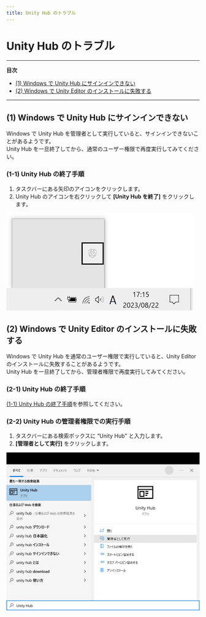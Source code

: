 ```yaml
---
title: Unity Hub のトラブル
---
```


# Unity Hub のトラブル

---
**目次**
- [(1) Windows で Unity Hub にサインインできない](#1)
- [(2) Windows で Unity Editor のインストールに失敗する](#2)
---

## (1) Windows で Unity Hub にサインインできない <a id="1"></a>

Windows で Unity Hub を管理者として実行していると、サインインできないことがあるようです。<br>
Unity Hub を一旦終了してから、通常のユーザー権限で再度実行してみてください。

### (1-1) Unity Hub の終了手順 <a id="1-1"></a>

<ol class="list-decimal">
  <li>タスクバーにある矢印のアイコンをクリックします。</li>
  <li>Unity Hub のアイコンを右クリックして <strong>[Unity Hub を終了]</strong> をクリックします。</li>
</ol>

![](./images/unity-hub-icon.png)

## (2) Windows で Unity Editor のインストールに失敗する <a id="2"></a>

Windows で Unity Hub を通常のユーザー権限で実行していると、Unity Editor のインストールに失敗することがあるようです。<br>
Unity Hub を一旦終了してから、管理者権限で再度実行してみてください。

### (2-1) Unity Hub の終了手順 <a id="2-1"></a>

[(1-1) Unity Hub の終了手順](#1-1)を参照してください。

### (2-2) Unity Hub の管理者権限での実行手順

<ol class="list-decimal">
  <li>タスクバーにある検索ボックスに <q>Unity Hub</q> と入力します。</li>
  <li><strong>[管理者として実行]</strong> をクリックします。</li>
</ol>

![](./images/run-as-administrator.png)
